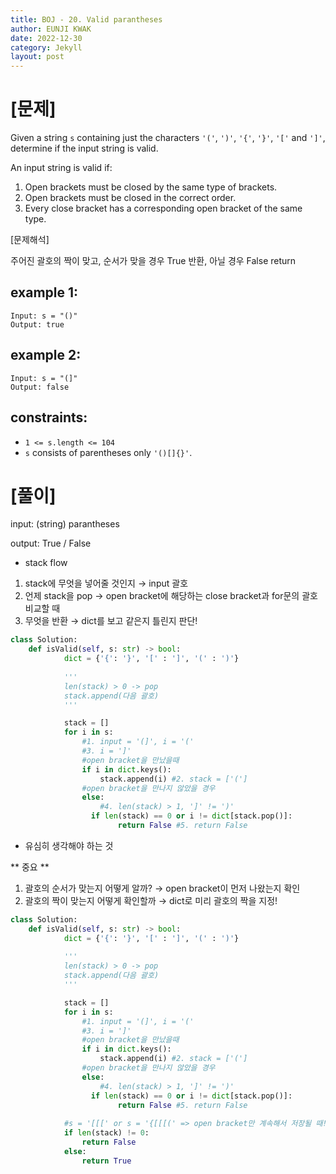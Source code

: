 ```yaml
---
title: BOJ - 20. Valid parantheses
author: EUNJI KWAK
date: 2022-12-30
category: Jekyll
layout: post
---
```


# [문제]

Given a string `s` containing just the characters `'('`, `')'`, `'{'`, `'}'`, `'['` and `']'`, determine if the input string is valid.

An input string is valid if:

1. Open brackets must be closed by the same type of brackets.
2. Open brackets must be closed in the correct order.
3. Every close bracket has a corresponding open bracket of the same type.

[문제해석]

주어진 괄호의 짝이 맞고, 순서가 맞을 경우 True 반환, 아닐 경우 False return

## example 1:

```
Input: s = "()"
Output: true
```

## example 2:

```
Input: s = "(]"
Output: false
```

## constraints:

- `1 <= s.length <= 104`
- `s` consists of parentheses only `'()[]{}'`.

# [풀이]

input: (string) parantheses

output: True / False

- stack flow
1. stack에 무엇을 넣어줄 것인지 → input 괄호
2. 언제 stack을 pop  → open bracket에 해당하는 close bracket과 for문의 괄호 비교할 때 
3. 무엇을 반환 → dict를 보고 같은지 틀린지 판단!

```python
class Solution:
    def isValid(self, s: str) -> bool:
			dict = {'{': '}', '[' : ']', '(' : ')'}
			
			'''
			len(stack) > 0 -> pop
			stack.append(다음 괄호)
			'''

			stack = []
			for i in s:
				#1. input = '(]', i = '('
				#3. i = ']'
				#open bracket을 만났을때
				if i in dict.keys():
					stack.append(i) #2. stack = ['(']
				#open bracket을 만나지 않았을 경우
				else:
					#4. len(stack) > 1, ']' != ')'
				  if len(stack) == 0 or i != dict[stack.pop()]:
						return False #5. return False
```

- 유심히 생각해야 하는 것

** 중요 **

1. 괄호의 순서가 맞는지 어떻게 알까? → open bracket이 먼저 나왔는지 확인
2. 괄호의 짝이 맞는지 어떻게 확인할까 → dict로 미리 괄호의 짝을 지정!

```python
class Solution:
    def isValid(self, s: str) -> bool:
			dict = {'{': '}', '[' : ']', '(' : ')'}
			
			'''
			len(stack) > 0 -> pop
			stack.append(다음 괄호)
			'''

			stack = []
			for i in s:
				#1. input = '(]', i = '('
				#3. i = ']'
				#open bracket을 만났을때
				if i in dict.keys():
					stack.append(i) #2. stack = ['(']
				#open bracket을 만나지 않았을 경우
				else:
					#4. len(stack) > 1, ']' != ')'
				  if len(stack) == 0 or i != dict[stack.pop()]:
						return False #5. return False
			
			#s = '[[[' or s = '{[[[(' => open bracket만 계속해서 저장될 때!
			if len(stack) != 0:
				return False
			else:
				return True
```
